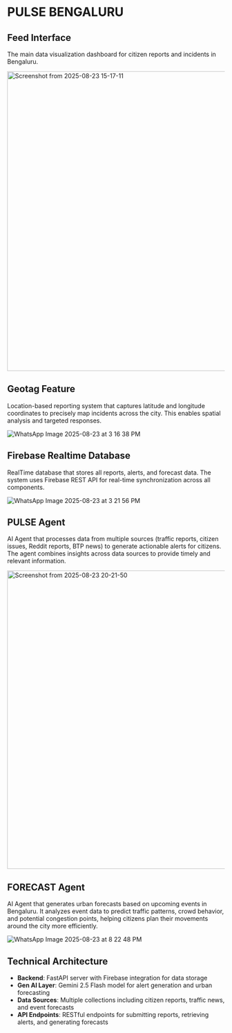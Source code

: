 # PULSE BENGALURU

## Feed Interface
The main data visualization dashboard for citizen reports and incidents in Bengaluru.

<img width="1293" height="692" alt="Screenshot from 2025-08-23 15-17-11" src="https://github.com/user-attachments/assets/fe0ff84d-7e9d-4bb5-9582-b230958abd7c" />

## Geotag Feature
Location-based reporting system that captures latitude and longitude coordinates to precisely map incidents across the city. This enables spatial analysis and targeted responses.

![WhatsApp Image 2025-08-23 at 3 16 38 PM](https://github.com/user-attachments/assets/eaa89a8c-a3b2-4665-86de-7dfb8091560e)

## Firebase Realtime Database
RealTime database that stores all reports, alerts, and forecast data. The system uses Firebase REST API for real-time synchronization across all components.

![WhatsApp Image 2025-08-23 at 3 21 56 PM](https://github.com/user-attachments/assets/b2973ff2-794d-4a1e-95b1-8c2134a404f8)

## PULSE Agent
AI Agent that processes data from multiple sources (traffic reports, citizen issues, Reddit reports, BTP news) to generate actionable alerts for citizens. The agent combines insights across data sources to provide timely and relevant information.

<img width="1285" height="689" alt="Screenshot from 2025-08-23 20-21-50" src="https://github.com/user-attachments/assets/56ea9042-1013-403a-aad8-7a34590cf7a3" />

## FORECAST Agent
AI Agent that generates urban forecasts based on upcoming events in Bengaluru. It analyzes event data to predict traffic patterns, crowd behavior, and potential congestion points, helping citizens plan their movements around the city more efficiently.

![WhatsApp Image 2025-08-23 at 8 22 48 PM](https://github.com/user-attachments/assets/ef01537b-53cd-42a2-9f74-7469a640975f)

## Technical Architecture
- **Backend**: FastAPI server with Firebase integration for data storage
- **Gen AI Layer**: Gemini 2.5 Flash model for alert generation and urban forecasting
- **Data Sources**: Multiple collections including citizen reports, traffic news, and event forecasts
- **API Endpoints**: RESTful endpoints for submitting reports, retrieving alerts, and generating forecasts
